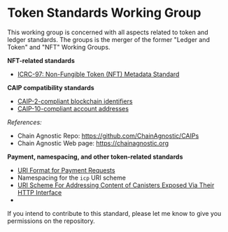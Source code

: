 # Token Standards Working Group
This working group is concerned with all aspects related to token and ledger standards. The groups is the merger of the former "Ledger and Token" and "NFT" Working Groups.


**NFT-related standards**
* [ICRC-97: Non-Fungible Token (NFT) Metadata Standard](https://github.com/dfinity/ICRC/pull/98)

**CAIP compatibility standards**
* [CAIP-2-compliant blockchain identifiers](https://github.com/icvc/icp-namespace/pull/1)
* [CAIP-10-compliant account addresses](https://github.com/icvc/icp-namespace/pull/1)

*References:*
* Chain Agnostic Repo: https://github.com/ChainAgnostic/CAIPs
* Chain Agnostic Web page: https://chainagnostic.org

**Payment, namespacing, and other token-related standards**
* [URI Format for Payment Requests](https://github.com/dfinity/ICRC/pull/101/files)
* Namespacing for the `icp` URI scheme
* [URI Scheme For Addressing Content of Canisters Exposed Via Their HTTP Interface](https://github.com/dfinity/ICRC/pull/96/files)
* 

If you intend to contribute to this standard, please let me know to give you permissions on the repository.
